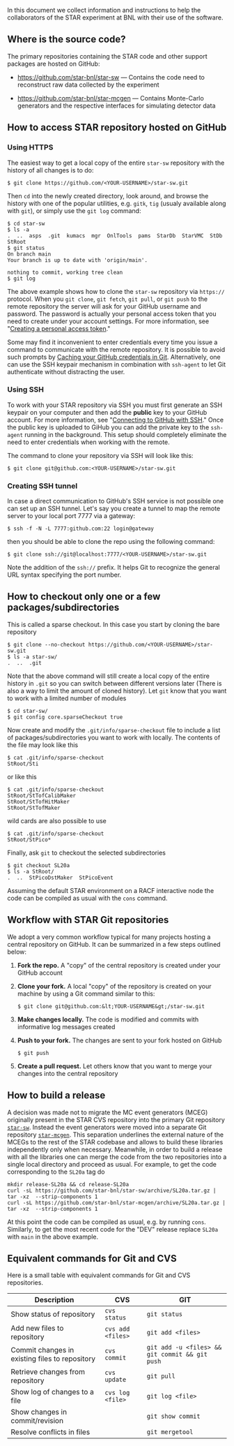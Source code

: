 In this document we collect information and instructions to help the
collaborators of the STAR experiment at BNL with their use of the software.


## Where is the source code?

The primary repositories containing the STAR code and other support packages are
hosted on GitHub:

- https://github.com/star-bnl/star-sw  &mdash; Contains the code need to
  reconstruct raw data collected by the experiment

- https://github.com/star-bnl/star-mcgen &mdash; Contains Monte-Carlo generators
  and the respective interfaces for simulating detector data


## How to access STAR repository hosted on GitHub

### Using HTTPS

The easiest way to get a local copy of the entire `star-sw` repository with the
history of all changes is to do:

    $ git clone https://github.com/<YOUR-USERNAME>/star-sw.git

Then `cd` into the newly created directory, look around, and browse the history
with one of the popular utilities, e.g. `gitk`, `tig` (usualy available along
with `git`), or simply use the `git log` command:

    $ cd star-sw
    $ ls -a
    .  ..  asps  .git  kumacs  mgr  OnlTools  pams  StarDb  StarVMC  StDb  StRoot
    $ git status
    On branch main
    Your branch is up to date with 'origin/main'.

    nothing to commit, working tree clean
    $ git log

The above example shows how to clone the `star-sw` repository via `https://`
protocol. When you `git clone`, `git fetch`, `git pull`, or `git push` to the
remote repository the server will ask for your GitHub username and password. The
password is actually your personal access token that you need to create under
your account settings. For more information, see "[Creating a personal access
token](https://docs.github.com/en/github/authenticating-to-github/creating-a-personal-access-token)."

Some may find it inconvenient to enter credentials every time you issue
a command to communicate with the remote repository. It is possible to avoid
such prompts by [Caching your GitHub credentials in
Git](https://docs.github.com/en/github/using-git/caching-your-github-credentials-in-git).
Alternatively, one can use the SSH keypair mechanism in combination with
`ssh-agent` to let Git authenticate without distracting the user.


### Using SSH

To work with your STAR repository via SSH you must first generate an SSH keypair
on your computer and then add the **public** key to your GitHub account. For
more information, see "[Connecting to GitHub with
SSH](https://docs.github.com/en/github/authenticating-to-github/connecting-to-github-with-ssh)."
Once the public key is uploaded to GiHub you can add the private key to the
`ssh-agent` running in the background. This setup should completely eliminate
the need to enter credentials when working with the remote.

The command to clone your repository via SSH will look like this:

    $ git clone git@github.com:<YOUR-USERNAME>/star-sw.git


### Creating SSH tunnel

In case a direct communication to GitHub's SSH service is not possible one can
set up an SSH tunnel. Let's say you create a tunnel to map the remote server to
your local port 7777 via a gateway:

    $ ssh -f -N -L 7777:github.com:22 login@gateway

then you should be able to clone the repo using the following command:

    $ git clone ssh://git@localhost:7777/<YOUR-USERNAME>/star-sw.git

Note the addition of the `ssh://` prefix. It helps Git to recognize the general
URL syntax specifying the port number.


## How to checkout only one or a few packages/subdirectories

This is called a sparse checkout. In this case you start by cloning the bare
repository

    $ git clone --no-checkout https://github.com/<YOUR-USERNAME>/star-sw.git
    $ ls -a star-sw/
    .  ..  .git

Note that the above command will still create a local copy of the entire
history in `.git` so you can switch between different versions later (There is
also a way to limit the amount of cloned history). Let `git` know that you want
to work with a limited number of modules

    $ cd star-sw/
    $ git config core.sparseCheckout true

Now create and modify the `.git/info/sparse-checkout` file to include a list of
packages/subdirectories you want to work with locally. The contents of the file
may look like this

    $ cat .git/info/sparse-checkout
    StRoot/Sti

or like this

    $ cat .git/info/sparse-checkout
    StRoot/StTofCalibMaker
    StRoot/StTofHitMaker
    StRoot/StTofMaker

wild cards are also possible to use

    $ cat .git/info/sparse-checkout
    StRoot/StPico*

Finally, ask `git` to checkout the selected subdirectories

    $ git checkout SL20a
    $ ls -a StRoot/
    .  ..  StPicoDstMaker  StPicoEvent

Assuming the default STAR environment on a RACF interactive node the code can be
compiled as usual with the `cons` command.


## Workflow with STAR Git repositories

We adopt a very common workflow typical for many projects hosting a central
repository on GitHub. It can be summarized in a few steps outlined below:

1. **Fork the repo.** A "copy" of the central repository is created under your
  GitHub account

2. **Clone your fork.** A local "copy" of the repository is created on your
   machine by using a Git command similar to this:

   ```shell
   $ git clone git@github.com:&lt;YOUR-USERNAME&gt;/star-sw.git
   ```

3. **Make changes locally.** The code is modified and commits with informative
   log messages created

4. **Push to your fork.** The changes are sent to your fork hosted on GitHub

   ```shell
   $ git push
   ```

5. **Create a pull request.** Let others know that you want to merge your
  changes into the central repository


## How to build a release

A decision was made not to migrate the MC event generators (MCEG) originally
present in the STAR CVS repository into the primary Git repository
[`star-sw`](https://github.com/star-bnl/star-sw). Instead the event
generators were moved into a separate Git repository
[`star-mcgen`](https://github.com/star-bnl/star-mcgen). This separation
underlines the external nature of the MCEGs to the rest of the STAR codebase
and allows to build these libraries independently only when necessary.
Meanwhile, in order to build a release with all the libraries one can merge the
code from the two repositories into a single local directory and proceed as
usual. For example, to get the code corresponding to the `SL20a` tag do

    mkdir release-SL20a && cd release-SL20a
    curl -sL https://github.com/star-bnl/star-sw/archive/SL20a.tar.gz | tar -xz  --strip-components 1
    curl -sL https://github.com/star-bnl/star-mcgen/archive/SL20a.tar.gz | tar -xz  --strip-components 1

At this point the code can be compiled as usual, e.g. by running `cons`.
Similarly, to get the most recent code for the "DEV" release replace `SL20a`
with `main` in the above example.


## Equivalent commands for Git and CVS

Here is a small table with equivalent commands for Git and CVS repositories.

Description                                    | CVS               | GIT
---                                            | ---               | ---
Show status of repository                      | `cvs status`      | `git status                                `
Add new files to repository                    | `cvs add <files>` | `git add <files>                           `
Commit changes in existing files to repository | `cvs commit`      | `git add -u <files> && git commit && git push`
Retrieve changes from repository               | `cvs update`      | `git pull                                  `
Show log of changes to a file                  | `cvs log <file>`  | `git log <file>                            `
Show changes in commit/revision                |                   | `git show commit                           `
Resolve conflicts in files                     |                   | `git mergetool                             `
